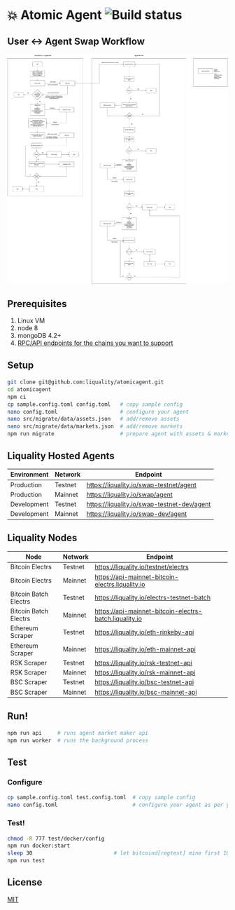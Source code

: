 # 💥 Atomic Agent ![Build status](https://github.com/liquality/agent/workflows/Test,%20publish%20&%20deploy/badge.svg)

## User <-> Agent Swap Workflow

![Workflow](diagram.png "Workflow")


## Prerequisites

1. Linux VM
2. node 8
3. mongoDB 4.2+
4. [RPC/API endpoints for the chains you want to support](#liquality-nodes)


## Setup

```bash
git clone git@github.com:liquality/atomicagent.git
cd atomicagent
npm ci
cp sample.config.toml config.toml   # copy sample config
nano config.toml                    # configure your agent
nano src/migrate/data/assets.json   # add/remove assets
nano src/migrate/data/markets.json  # add/remove markets
npm run migrate                     # prepare agent with assets & markets
```


## Liquality Hosted Agents

|Environment| Network | Endpoint                                               |
|-|---------|--------------------------------------------------------|
|Production| Testnet | https://liquality.io/swap-testnet/agent                |
|Production| Mainnet | https://liquality.io/swap/agent                        |
|Development| Testnet | https://liquality.io/swap-testnet-dev/agent                |
|Development| Mainnet | https://liquality.io/swap-dev/agent                        |


## Liquality Nodes

| Node                  | Network | Endpoint                                               |
|-----------------------|---------|--------------------------------------------------------|
| Bitcoin Electrs       | Testnet | https://liquality.io/testnet/electrs                   |
| Bitcoin Electrs       | Mainnet | https://api-mainnet-bitcoin-electrs.liquality.io       |
| Bitcoin Batch Electrs | Testnet | https://liquality.io/electrs-testnet-batch             |
| Bitcoin Batch Electrs | Mainnet | https://api-mainnet-bitcoin-electrs-batch.liquality.io |
| Ethereum Scraper      | Testnet | https://liquality.io/eth-rinkeby-api                   |
| Ethereum Scraper      | Mainnet | https://liquality.io/eth-mainnet-api                   |
| RSK Scraper           | Testnet | https://liquality.io/rsk-testnet-api                   |
| RSK Scraper           | Mainnet | https://liquality.io/rsk-mainnet-api                   |
| BSC Scraper           | Testnet | https://liquality.io/bsc-testnet-api                   |
| BSC Scraper           | Mainnet | https://liquality.io/bsc-mainnet-api                   |


## Run!

```bash
npm run api     # runs agent market maker api
npm run worker  # runs the background process
```


## Test


### Configure

```bash
cp sample.config.toml test.config.toml  # copy sample config
nano config.toml                        # configure your agent as per your test environment
```


### Test!

```bash
chmod -R 777 test/docker/config
npm run docker:start
sleep 30                          # let bitcoind[regtest] mine first 100 blocks
npm run test
```


## License

[MIT](./LICENSE.md)
